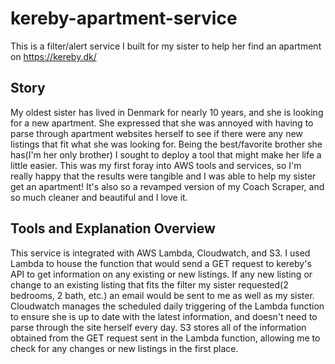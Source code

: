 # kereby-apartment-service
This is a filter/alert service I built for my sister to help her find an apartment on https://kereby.dk/

## Story
My oldest sister has lived in Denmark for nearly 10 years, and she is looking for a new apartment. She expressed that she was annoyed with having to parse through apartment websites herself to see if there were any new listings that fit what she was looking for. Being the best/favorite brother she has(I'm her only brother) I sought to deploy a tool that might make her life a little easier. This was my first foray into AWS tools and services, so I'm really happy that the results were tangible and I was able to help my sister get an apartment! It's also so a revamped version of my Coach Scraper, and so much cleaner and beautiful and I love it.

## Tools and Explanation Overview
This service is integrated with AWS Lambda, Cloudwatch, and S3. I used Lambda to house the function that would send a GET request to kereby's API to get information on any existing or new listings. If any new listing or change to an existing listing that fits the filter my sister requested(2 bedrooms, 2 bath, etc.) an email would be sent to me as well as my sister. Cloudwatch manages the scheduled daily triggering of the Lambda function to ensure she is up to date with the latest information, and doesn't need to parse through the site herself every day. S3 stores all of the information obtained from the GET request sent in the Lambda function, allowing me to check for any changes or new listings in the first place.
